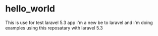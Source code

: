 # hello_world
This is use for test laravel 5.3 app
i'm a new be to laravel and i'm doing examples using this reposatary with laravel 5.3
